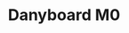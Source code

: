 ---
layout: pid
title: Danyboard M0
owner: Danyboard
license: GPL
site: http://www.danyboard.com/
source: https://github.com/Gius-8/Danyboard_M0/
---